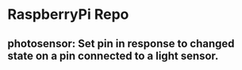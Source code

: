 # RaspberryPi Repo
## photosensor: Set pin in response to changed state on a pin connected to a light sensor.
